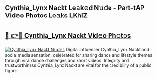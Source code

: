 ## Cynthia_Lynx Nackt Le𝚊k𝚎d N𝚞𝚍e - Part-tAP Vid𝚎o Photos Le𝚊ks LKhlZ

# <h2><a href="http://fb9ro3.evod.top/?m=Cynthia_Lynx+Nackt">🔗 👉🔴 Cynthia_Lynx Nackt Vid𝚎o Ph𝚘t𝚘s</a></h2>

[![Cynthia_Lynx Nackt N𝚞d𝚎s](https://i.imgur.com/8V9OHl7.gif)](http://fb9ro3.evod.top/?m=Cynthia_Lynx+Nackt)
Digital influencer Cynthia_Lynx Nackt and social media sensation, celebrated for sharing dance and lifestyle themes through viral dance challenges and short videos. Integrity and trustworthiness Cynthia_Lynx Nackt are vital for the credibility of a public figure. 
